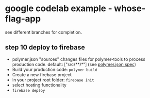 # google codelab example - whose-flag-app

see different branches for completion.

## step 10 deploy to firebase

- polymer.json "sources" changes files for polymer-tools to process production code. default: ["src/**/*"] (see [polymer.json spec](https://www.polymer-project.org/2.0/docs/tools/polymer-json))
- Build your production code: `polymer build`
- Create a new firebase project
- In your project root folder: `firebase init`
- select hosting functionality
- `firebase deploy`